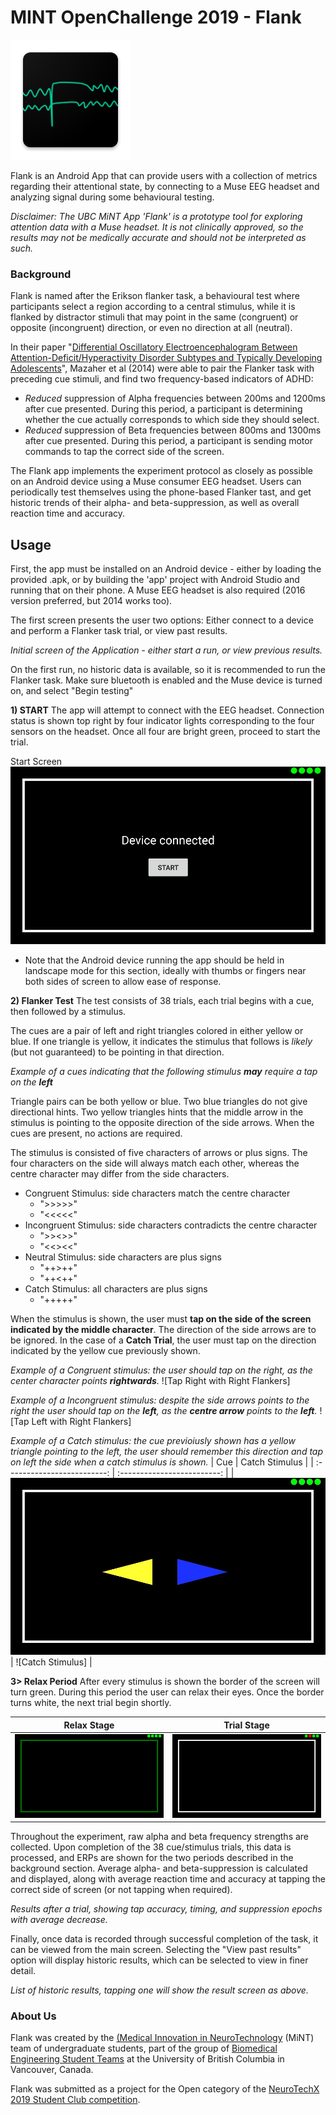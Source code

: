 # MINT OpenChallenge 2019 - Flank

![Logo](https://raw.githubusercontent.com/UBCMint/MuseAndroidApp/master/images/flank.png)

Flank is an Android App that can provide users with a collection of metrics regarding their attentional state, by connecting to a Muse EEG headset and analyzing signal during some behavioural testing.

_Disclaimer: The UBC MiNT App 'Flank' is a prototype tool for exploring attention data with a Muse headset.
It is not clinically approved, so the results may not be medically accurate and should not be interpreted as such._

### Background

Flank is named after the Erikson flanker task, a behavioural test where participants select a region according to a central stimulus, while it is flanked by distractor stimuli that may point in the same (congruent) or opposite (incongruent) direction, or even no direction at all (neutral).

In their paper "[Differential Oscillatory Electroencephalogram Between Attention-Deficit/Hyperactivity Disorder Subtypes and Typically Developing Adolescents](https://doi.org/10.1016/j.biopsych.2013.08.023)", Mazaher et al (2014) were able to pair the Flanker task with preceding cue stimuli, and find two frequency-based indicators of ADHD:
* _Reduced_ suppression of Alpha frequencies between 200ms and 1200ms after cue presented. During this period, a  participant is determining whether the cue actually corresponds to which side they should select.
* _Reduced_ suppression of Beta frequencies between 800ms and 1300ms after cue presented. During this period, a participant is sending motor commands to tap the correct side of the screen.

The Flank app implements the experiment protocol as closely as possible on an Android device using a Muse consumer EEG headset. Users can periodically test themselves using the phone-based Flanker tast, and get historic trends of their alpha- and beta-suppression, as well as overall reaction time and accuracy.

## Usage 

First, the app must be installed on an Android device - either by loading the provided .apk, or by building the 'app' project with Android Studio and running that on their phone. A Muse EEG headset is also required (2016 version preferred, but 2014 works too).

The first screen presents the user two options: Either connect to a device and perform a Flanker task trial, or view past results.

_Initial screen of the Application - either start a run, or view previous results._

On the first run, no historic data is available, so it is recommended to run the Flanker task. Make sure bluetooth is enabled and the Muse device is turned on, and select "Begin testing"

**1) START** 
The app will attempt to connect with the EEG headset. Connection status is shown top right by four indicator lights corresponding to the four sensors on the headset. Once all four are bright green, proceed to start the trial. 

Start Screen
![Start Screen](https://raw.githubusercontent.com/UBCMint/MuseAndroidApp/master/images/startScreen.png)
* Note that the Android device running the app should be held in landscape mode for this section, ideally with thumbs or fingers near both sides of screen to allow ease of response.

**2) Flanker Test**
The test consists of 38 trials, each trial begins with a cue, then followed by a stimulus. 

The cues are a pair of left and right triangles colored in either yellow or blue. If one triangle is yellow, it indicates the stimulus that follows is _likely_ (but not guaranteed) to be pointing in that direction. 

_Example of a cues indicating that the following stimulus **may** require a tap on the **left**_

Triangle pairs can be both yellow or blue. Two blue triangles do not give directional hints. Two yellow triangles hints that the middle arrow in the stimulus is pointing to the opposite direction of the side arrows. When the cues are present, no actions are required.

The stimulus is consisted of five characters of arrows or plus signs. The four characters on the side will always match each other, whereas the centre character may differ from the side characters.
* Congruent Stimulus: side characters match the centre character
    * ">>>>>"
    * "<<<<<"
* Incongruent Stimulus: side characters contradicts the centre character
    * ">><>>"
    * "<<><<"
* Neutral Stimulus: side characters are plus signs
    * "\++>\++"
    * "\++<\++"
* Catch Stimulus: all characters are plus signs
    * "+++++"    

When the stimulus is shown, the user must **tap on the side of the screen indicated by the middle character**. The direction of the side arrows are to be ignored. In the case of a **Catch Trial**, the user must tap on the direction indicated by the yellow cue previously shown. 

_Example of a Congruent stimulus: the user should tap on the *right*, as the center character points **rightwards**._
![Tap Right with Right Flankers]

_Example of a Incongruent stimulus: despite the side arrows points to the right the user should tap on the **left**, as the **centre arrow** points to the **left**._
![Tap Left with Right Flankers]

_Example of a Catch stimulus: the cue previoiusly shown has a yellow triangle pointing to the left, the user should remember this direction and tap on left the side when a catch stimulus is shown._
| Cue          |  Catch Stimulus |
| :-------------------------: | :-------------------------: |
| ![Cue Left](https://raw.githubusercontent.com/UBCMint/MuseAndroidApp/master/images/cueLeft.jpg)  |  ![Catch Stimulus] |

**3> Relax Period**
After every stimulus is shown the border of the screen will turn green. During this period the user can relax their eyes. Once the border turns white, the next trial begin shortly. 

| Relax Stage | Trial Stage |
| :-------------------------: | :-------------------------: |
|![Relax Stage](https://raw.githubusercontent.com/UBCMint/MuseAndroidApp/master/images/relaxStage.png)  |  ![Trial Stage](https://raw.githubusercontent.com/UBCMint/MuseAndroidApp/master/images/trialStage.png)|



Throughout the experiment, raw alpha and beta frequency strengths are collected. Upon completion of the 38 cue/stimulus trials, this data is processed, and ERPs are shown for the two periods described in the background section. Average alpha- and beta-suppression is calculated and displayed, along with average reaction time and accuracy at tapping the correct side of screen (or not tapping when required).

_Results after a trial, showing tap accuracy, timing, and suppression epochs with average decrease._


Finally, once data is recorded through successful completion of the task, it can be viewed from the main screen. Selecting the "View past results" option will display historic results, which can be selected to view in finer detail.

_List of historic results, tapping one will show the result screen as above._

### About Us

Flank was created by the [(Medical Innovation in NeuroTechnology](https://ubcmint.github.io/) (MiNT) team of undergraduate students, part of the group of [Biomedical Engineering Student Teams](http://www.ubcbest.com/) at the University of British Columbia in Vancouver, Canada.

Flank was submitted as a project for the Open category of the [NeuroTechX 2019 Student Club competition](https://neurotechx.github.io/studentclubs/competition/).
